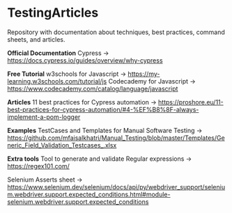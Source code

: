 # TestingArticles
Repository with documentation about techniques, best practices, command sheets, and articles.



**Official Documentation**
Cypress -> https://docs.cypress.io/guides/overview/why-cypress


**Free Tutorial**
w3schools for Javascript -> https://my-learning.w3schools.com/tutorial/js
Codecademy for Javascript -> https://www.codecademy.com/catalog/language/javascript


**Articles**
11 best practices for Cypress automation -> https://proshore.eu/11-best-practices-for-cypress-automation/#4-%EF%B8%8F-always-implement-a-pom-logger

**Examples**
TestCases and Templates for Manual Software Testing -> https://github.com/mfaisalkhatri/Manual_Testing/blob/master/Templates/Generic_Field_Validation_Testcases_.xlsx

**Extra tools**
Tool to generate and validate Regular expressions -> https://regex101.com/


Selenium Asserts sheet -> https://www.selenium.dev/selenium/docs/api/py/webdriver_support/selenium.webdriver.support.expected_conditions.html#module-selenium.webdriver.support.expected_conditions
